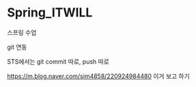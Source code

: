 # Spring_ITWILL
스프링 수업


git 연동

STS에서는 git commit 따로, push 따로 


https://m.blog.naver.com/sim4858/220924984480
이거 보고 하기
